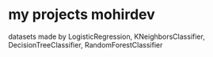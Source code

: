 # my projects mohirdev
datasets made by LogisticRegression, KNeighborsClassifier, DecisionTreeClassifier, RandomForestClassifier
